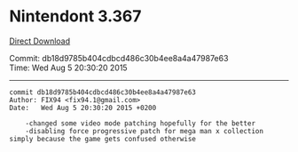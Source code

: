 # Nintendont 3.367
[Direct Download](./Nintendont.zip)

Commit: db18d9785b404cdbcd486c30b4ee8a4a47987e63  
Time: Wed Aug 5 20:30:20 2015   

-----

```
commit db18d9785b404cdbcd486c30b4ee8a4a47987e63
Author: FIX94 <fix94.1@gmail.com>
Date:   Wed Aug 5 20:30:20 2015 +0200

    -changed some video mode patching hopefully for the better
    -disabling force progressive patch for mega man x collection simply because the game gets confused otherwise
```

